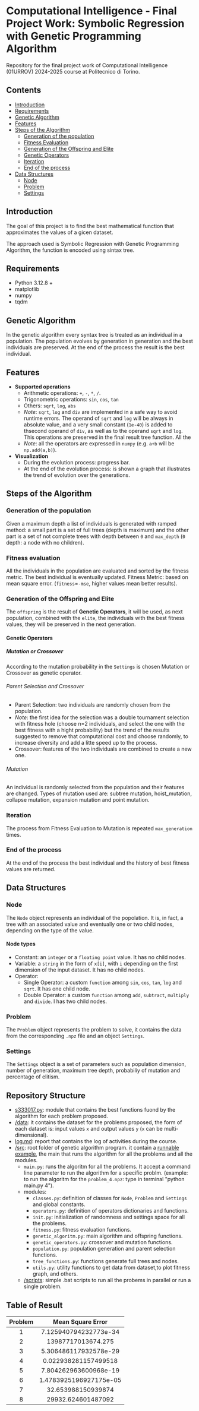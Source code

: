 # Computational Intelligence - Final Project Work: Symbolic Regression with Genetic Programming Algorithm
Repository for the final project work of Computational Intelligence (01URROV) 2024-2025 course at Politecnico di Torino.


## Contents
- [Introduction](#introduction)
- [Requirements](#requirements)
- [Genetic Algorithm](#genetic-algorithm)
- [Features](#features)
- [Steps of the Algorithm](#steps-of-the-algorithm)
  - [Generation of the population](#generation-of-the-population)
  - [Fitness Evaluation](#fitness-evaluation)
  - [Generation of the Offspring and Elite](#generation-of-the-offspring-and-elite)
  - [Genetic Operators](#genetic-operators)
  - [Iteration](#iteration)
  - [End of the process](#end-of-the-process)
- [Data Structures](#data-structures)
  - [Node](#node)
  - [Problem](#problem)
  - [Settings](#settings)



## Introduction
The goal of this project is to find the best mathematical function that approximates the values of a gicen dataset.

The approach used is Symbolic Regression with Genetic Programming Algorithm, the function is encoded using sintax tree.



## Requirements
- Python 3.12.8 +
- matplotlib
- numpy
- tqdm



## Genetic Algorithm
In the genetic algorithm every syntax tree is treated as an individual in a population. The population evolves by generation in generation and the best individuals are preserved. At the end of the process the result is the best individual.


## Features
- **Supported operations**
  - Arithmetic operations: `+`, `-`, `*`, `/`.
  - Trigonometric operations: `sin`, `cos`, `tan`
  - Others: `sqrt`, `log`, `abs`
  - *Note*: `sqrt`, `log` and `div` are implemented in a safe way to avoid runtime errors. The operand of `sqrt` and `log` will be always in absolute value, and a very small constant (`1e-40`) is added to thsecond operand of `div`, as well as to the operand `sqrt` and `log`. This operations are preserved in the final result tree function.
  All the 
  - *Note*: all the operators are expressed in `numpy` (e.g. `a+b` will be `np.add(a,b)`).
- **Visualization**
  - During the evolution process: progress bar.
  - At the end of the evolution process: is shown a graph that illustrates the trend of evolution over the generations.


## Steps of the Algorithm
### Generation of the population
Given a maximum depth a list of individuals is generated with ramped method: a small part is a set of full trees (depth is maximum) and the other part is a set of not complete trees with depth between `0` and `max_depth` (`0` depth: a node with no children).

### Fitness evaluation
All the individuals in the population are evaluated and sorted by the fitness metric. The best individual is eventually updated.
Fitness Metric: based on mean square error. (`fitness`=`-mse`, higher values mean better results).

### Generation of the Offspring and Elite
The `offspring` is the result of **Genetic Operators**, it will be used, as next population, combined with the `elite`, the individuals with the best fitness values, they will be preserved in the next generation.

#### Genetic Operators
##### Mutation or Crossover
According to the mutation probability in the `Settings` is chosen Mutation or Crossover as genetic operator.
###### Parent Selection and Crossover
- Parent Selection: two individuals are randomly chosen from the population.
- *Note*: the first idea for the selection was a double tournament selection with fitness hole (choose n=2 individuals, and select the one with the best fitness with a hight probability) but the trend of the results suggested to remove that computational cost and choose randomly, to increase diversity and add a litte speed up to the process.
- Crossover: features of the two individuals are combined to create a new one.
###### Mutation
An individual is randomly selected from the population and their features are changed. Types of mutation used are: subtree mutation, hoist_mutation, collapse mutation, expansion mutation and point mutation.

### Iteration
The process from Fitness Evaluation to Mutation is repeated `max_generation` times.

### End of the process
At the end of the process the best individual and the history of best fitness values are returned.


## Data Structures
### Node
The `Node` object represents an individual of the popolation. It is, in fact, a tree with an associated value and eventually one or two child nodes, depending on the type of the value.
#### Node types
- Constant: an `integer` or a `floating point` value. It has no child nodes.
- Variable: a `string` in the form of `x[i]`, with `i` depending on the first dimension of the input dataset. It has no child nodes.
- Operator:
  - Single Operator: a custom `function` among `sin`, `cos`, `tan`, `log` and `sqrt`. It has one child node.
  - Double Operator: a custom `function` among `add`, `subtract`, `multiply` and `divide`. I has two child nodes.
### Problem
The `Problem` object represents the problem to solve, it contains the data from the corresponding `.npz` file and an object `Settings`.
### Settings
The `Settings` object is a set of parameters such as population dimension, number of generation, maximum tree depth, probabiliy of mutation and percentage of elitism.




## Repository Structure
- [s333017.py](./s333017.py): module that contains the best functions fuond by the algorithm for each problem proposed.
- [/data](./data/): it contains the dataset for the problems proposed, the form of each dataset is: input values `x` and output values `y` (`x` can be multi-dimensional).
- [log.md](./log.md): report that contains the log of activities during the course.
- [/src](./src/): root folder of genetic algorithm program. it contain a [runnable example](./src/example.ipynb), the main that runs the algorithm for all the problems and all the modules.
  - `main.py`: runs the algoritm for all the problems. It accept a command line parameter to run the algorithm for a specific problm. (example: to run the algoritm for the `problem_4.npz`: type in terminal "python main.py 4").
  - modules: 
    - `classes.py`: definition of classes for `Node`, `Problem` and `Settings` and global constants.
    - `operators.py`: definition of operators dictionaries and functions.
    - `init.py`: initialization of randomness and settings space for all the problems.
    - `fitness.py`: fitness evaluation functions.
    - `genetic_algoritm.py`: main algorithm and offspring functions.
    - `genetic_operators.py`: crossover and mutation functions.
    - `population.py`: population generation and parent selection functions.
    - `tree_functions.py`: functions generate full trees and nodes.
    - `utils.py`: utility functions to get data from dataset,to plot fitness graph, and others.
  - [/scripts](./src/scripts/): simple .bat scripts to run all the probems in parallel or run a single problem.


## Table of Result
| Problem | Mean Square Error      |
|:-------:|:----------------------:|
| 1       | 7.125940794232773e-34  |
| 2       | 13987717013674.275     |
| 3       | 5.306486117932578e-29  |
| 4       | 0.022938281157499518   |
| 5       | 7.804262963600968e-19  |
| 6       | 1.4783925196927175e-05 |
| 7       | 32.653988150939874     |
| 8       | 29932.624601487092     |


